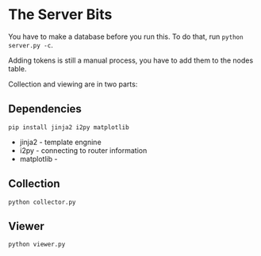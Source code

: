 # The Server Bits

You have to make a database before you run this.
To do that, run `python server.py -c`.

Adding tokens is still a manual process, you have to add them to the nodes table.

Collection and viewing are in two parts:

## Dependencies

`pip install jinja2 i2py matplotlib`

* jinja2 - template engnine
* i2py - connecting to router information
* matplotlib - 

## Collection

`python collector.py`

## Viewer

`python viewer.py`

